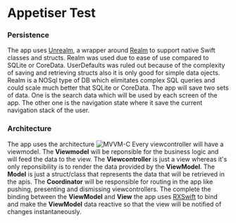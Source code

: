 # Appetiser Test

### Persistence
The app uses [Unrealm](https://github.com/arturdev/Unrealm), a wrapper around [Realm](https://realm.io/docs/swift/latest/) to support native Swift classes and structs. Realm was used due to ease of use compared to SQLite or CoreData. UserDefaults was ruled out because of the complexity of saving and retrieving structs also it is only good for simple data ojects. Realm is a NOSql type of DB which elimitates complex SQL queries and could scale much better that SQLite or CoreData.
The app will save two sets of data. One is the search data which will be used by each screen of the app. The other one is the navigation state where it save the current navigation stack of the user.

### Architecture
The app uses the architecture ![MVVM-C](https://marcosantadev.com/wp-content/uploads/mvvm-c.jpg?v=1)
Every viewcontroller will have a viewmodel. The **Viewmodel** will be reponsible for the business logic and will feed the data to the view. The **Viewcontroller** is just a view whereas it's only reponsibility is to render the data provided by the **ViewModel**. The **Model** is just a struct/class that represents the data that will be retrieved in the apis. The **Coordinator** will be responsible for routing in the app like pushing, presenting and dismissing viewcontrollers. The complete the binding between the **ViewModel** and **View** the app uses [RXSwift](https://github.com/ReactiveX/RxSwift) to bind and make the **ViewModel** data reactive so that the view will be notified of changes instantaneously.